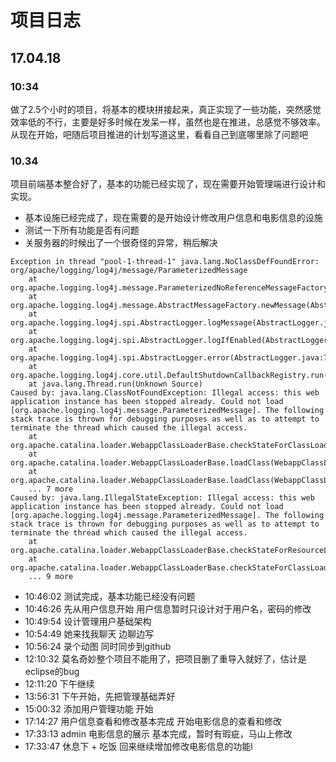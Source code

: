 # 项目日志
## 17.04.18 
### 10:34
做了2.5个小时的项目，将基本的模块拼接起来，真正实现了一些功能，突然感觉效率低的不行，主要是好多时候在发呆一样，虽然也是在推进，总感觉不够效率。从现在开始，吧随后项目推进的计划写道这里，看看自己到底哪里除了问题吧

### 10.34
项目前端基本整合好了，基本的功能已经实现了，现在需要开始管理端进行设计和实现。
* 基本设施已经完成了，现在需要的是开始设计修改用户信息和电影信息的设施
* 测试一下所有功能是否有问题
* 关服务器的时候出了一个很奇怪的异常，稍后解决
```
Exception in thread "pool-1-thread-1" java.lang.NoClassDefFoundError: org/apache/logging/log4j/message/ParameterizedMessage
	at org.apache.logging.log4j.message.ParameterizedNoReferenceMessageFactory.newMessage(ParameterizedNoReferenceMessageFactory.java:104)
	at org.apache.logging.log4j.message.AbstractMessageFactory.newMessage(AbstractMessageFactory.java:75)
	at org.apache.logging.log4j.spi.AbstractLogger.logMessage(AbstractLogger.java:2010)
	at org.apache.logging.log4j.spi.AbstractLogger.logIfEnabled(AbstractLogger.java:1884)
	at org.apache.logging.log4j.spi.AbstractLogger.error(AbstractLogger.java:793)
	at org.apache.logging.log4j.core.util.DefaultShutdownCallbackRegistry.run(DefaultShutdownCallbackRegistry.java:76)
	at java.lang.Thread.run(Unknown Source)
Caused by: java.lang.ClassNotFoundException: Illegal access: this web application instance has been stopped already. Could not load [org.apache.logging.log4j.message.ParameterizedMessage]. The following stack trace is thrown for debugging purposes as well as to attempt to terminate the thread which caused the illegal access.
	at org.apache.catalina.loader.WebappClassLoaderBase.checkStateForClassLoading(WebappClassLoaderBase.java:1343)
	at org.apache.catalina.loader.WebappClassLoaderBase.loadClass(WebappClassLoaderBase.java:1206)
	at org.apache.catalina.loader.WebappClassLoaderBase.loadClass(WebappClassLoaderBase.java:1167)
	... 7 more
Caused by: java.lang.IllegalStateException: Illegal access: this web application instance has been stopped already. Could not load [org.apache.logging.log4j.message.ParameterizedMessage]. The following stack trace is thrown for debugging purposes as well as to attempt to terminate the thread which caused the illegal access.
	at org.apache.catalina.loader.WebappClassLoaderBase.checkStateForResourceLoading(WebappClassLoaderBase.java:1353)
	at org.apache.catalina.loader.WebappClassLoaderBase.checkStateForClassLoading(WebappClassLoaderBase.java:1341)
	... 9 more

```

* 10:46:02 测试完成，基本功能已经没有问题
* 10:46:26 先从用户信息开始 用户信息暂时只设计对于用户名，密码的修改
* 10:49:54 设计管理用户基础架构
* 10:54:49 她来找我聊天 边聊边写
* 10:56:24 录个动图 同时同步到github
* 12:10:32 莫名奇妙整个项目不能用了，把项目删了重导入就好了，估计是eclipse的bug
* 12:11:20 下午继续
* 13:56:31 下午开始，先把管理基础弄好
* 15:00:32 添加用户管理功能 开始
* 17:14:27 用户信息查看和修改基本完成 开始电影信息的查看和修改
* 17:33:13 admin 电影信息的展示 基本完成，暂时有瑕疵，马山上修改 
* 17:33:47 休息下 + 吃饭 回来继续增加修改电影信息的功能l